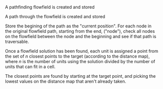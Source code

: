 A pathfinding flowfield is created and stored

A path through the flowfield is created and stored

Store the begining of the path as the "current position". For each node in the original flowfield path, starting from the end, ("node"), check all nodes on the flowfield between the node and the beginning and see if that path is traversable.

Once a flowfield solution has been found, each unit is assigned a point from the set of *n* closest points to the target (according to the distance map), where *n* is the number of units using the solution divided by the number of units that can fit in a cell.

The closest points are found by starting at the target point, and picking the lowest values on the distance map that aren't already taken.